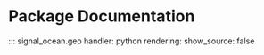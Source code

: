 # Package Documentation
::: signal_ocean.geo
    handler: python
    rendering:
      show_source: false